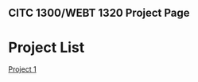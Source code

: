 ## CITC 1300/WEBT 1320 Project Page

<h1>Project List</h1>

<a href="Project1/index.html" target="_blank">Project 1</a>

